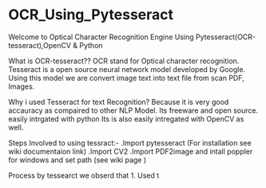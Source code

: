 # OCR_Using_Pytesseract
Welcome to Optical Character Recognition  Engine Using Pytesseract(OCR-tesseract),OpenCV &amp; Python

What is OCR-tesseract??
    OCR stand for Optical character recognition.
Tesseract is a open source neural network model developed by Google.
Using this model we are convert image text into text file from scan PDF, Images.




Why i used Tesseract for text Recognition?
     Because it is very good accauracy as compaired to other NLP Model.
     Its freeware and open source.
     easily intrgated with python 
     Its is also easily intregated with OpenCV as well.
     
     
 Steps Involved to using tessract:-
     .Import pytesseract (For installation see wiki documentaion link)
     .Import CV2 
     .Import PDF2image 
    and intall poppler for windows and set path  (see wiki page )
    
    
Process by tessearct we obserd that 
    1. Used t
    
        
     
